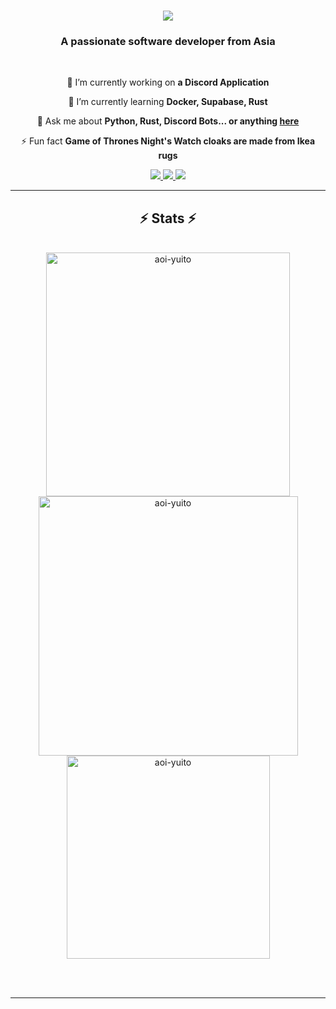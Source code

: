 <h1 align="center">
    <img src="https://readme-typing-svg.herokuapp.com/?font=Righteous&size=35&center=true&vCenter=true&width=500&height=70&duration=4000&lines=Hi+There!+👋;+I'm+Aoi+Yuito!;" />
</h1>

<h3 align="center">A passionate software developer from Asia</h3>

<br/>

<div align="center">
 
 🔭 I’m currently working on **a Discord Application**
 
 🌱 I’m currently learning **Docker, Supabase, Rust**

💬 Ask me about **Python, Rust, Discord Bots... or anything [here](https://github.com/aoi-yuito/aoi-yuito/issues)**

⚡ Fun fact **Game of Thrones Night's Watch cloaks are made from Ikea rugs**

 </div>

 <div align="center"> 
  <a href="mailto:aoi.yuito.ehou@gmail.com">
    <img src="https://img.shields.io/badge/Gmail-333333?style=for-the-badge&logo=gmail&logoColor=red" />
  </a>
  <a href="https://twitter.com/aoi__yuito" target="_blank">
    <img src="https://img.shields.io/badge/Twitter-0077B5?style=for-the-badge&logo=twitter&logoColor=white" target="_blank" />
  </a>
  <a href="https://aoi-yuito.github.io" target="_blank">
     <img src="https://img.shields.io/badge/Portfolio-FF5722?style=for-the-badge&logo=todoist&logoColor=white" target="_blank" /> <!-- sqlite, safari, google-chrome are other good icon options -->
  </a>
</div>

 <hr/>

<h2 align="center">⚡ Stats ⚡</h2>

<br/>

<div align=center>
  <img width="390" src="https://github-readme-stats.vercel.app/api?username=aoi-yuito&show_icons=true&locale=en" alt="aoi-yuito" />
  <img width="415" src="https://github-readme-streak-stats.herokuapp.com/?user=aoi-yuito&" alt="aoi-yuito" />

  <br/>
  
  <img width="325" align="center" src="https://github-readme-stats.vercel.app/api/top-langs?username=aoi-yuito&show_icons=true&locale=en&layout=compact" alt="aoi-yuito" />
</div>

<br/><br/>

<hr/>
